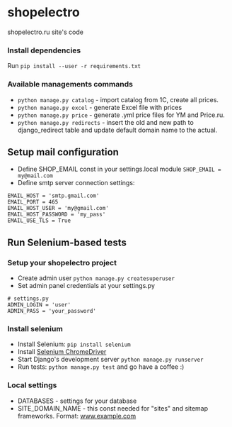 # shopelectro
shopelectro.ru site's code

### Install dependencies
Run `pip install --user -r requirements.txt`


### Available managements commands
- `python manage.py catalog` - import catalog from 1C, create all prices.
- `python manage.py excel` - generate Excel file with prices
- `python manage.py price` - generate .yml price files for YM and Price.ru.
- `python manage.py redirects` - insert the old and new path to django_redirect table and update default domain name to
                                 the actual.

## Setup mail configuration
- Define SHOP_EMAIL const in your settings.local module `SHOP_EMAIL = my@mail.com`
- Define smtp server connection settings:
```
EMAIL_HOST = 'smtp.gmail.com'
EMAIL_PORT = 465
EMAIL_HOST_USER = 'my@gmail.com'
EMAIL_HOST_PASSWORD = 'my_pass'
EMAIL_USE_TLS = True
```

## Run Selenium-based tests

### Setup your shopelectro project
- Create admin user `python manage.py createsuperuser`
- Set admin panel credentials at your settings.py
```
# settings.py
ADMIN_LOGIN = 'user'
ADMIN_PASS = 'your_password'
```


### Install selenium
- Install Selenium: `pip install selenium`
- Install [Selenium ChromeDriver](https://sites.google.com/a/chromium.org/chromedriver/downloads)
- Start Django's development server `python manage.py runserver`
- Run tests: `python manage.py test` and go have a coffee :)

### Local settings
- DATABASES - settings for your database
- SITE_DOMAIN_NAME - this const needed for "sites" and sitemap frameworks. Format: www.example.com